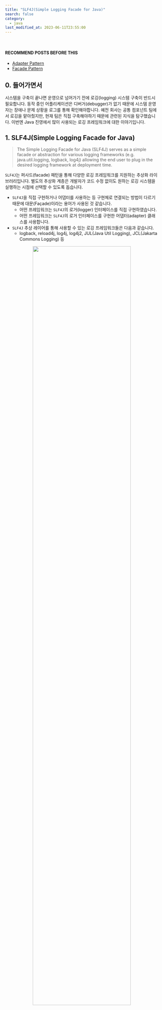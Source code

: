 ```yaml
---
title: "SLF4J(Simple Logging Facade for Java)"
search: false
category:
  - java
last_modified_at: 2023-06-11T23:55:00
---
```


<br/>

#### RECOMMEND POSTS BEFORE THIS

* [Adapter Pattern][adapter-pattern-link]
* [Facade Pattern][facade-pattern-link]

## 0. 들어가면서

시스템을 구축이 끝나면 운영으로 넘어가기 전에 로깅(logging) 시스템 구축이 반드시 필요합니다. 
동작 중인 어플리케이션은 디버거(debugger)가 없기 때문에 시스템 운영자는 장애나 문제 상황을 로그를 통해 확인해야합니다. 
예전 회사는 공통 컴포넌트 팀에서 로깅을 맡아줬지만, 현재 팀은 직접 구축해야하기 때문에 관련된 지식을 탐구했습니다. 
이번엔 Java 진영에서 많이 사용되는 로깅 프레임워크에 대한 이야기입니다. 

## 1. SLF4J(Simple Logging Facade for Java)

> The Simple Logging Facade for Java (SLF4J) serves as a simple facade or abstraction for various logging frameworks (e.g. java.util.logging, logback, log4j) allowing the end user to plug in the desired logging framework at deployment time. 

`SLF4J`는 퍼사드(facade) 패턴을 통해 다양한 로깅 프레임워크를 지원하는 추상화 라이브러리입니다. 
별도의 추상화 계층은 개발자가 코드 수정 없이도 원하는 로깅 시스템을 실행하는 시점에 선택할 수 있도록 돕습니다. 

* `SLF4J`을 직접 구현하거나 어댑터를 사용하는 등 구현체로 연결되는 방법이 다르기 때문에 대문(Façade)이라는 용어가 사용된 것 같습니다.
    * 어떤 프레임워크는 `SLF4J`의 로거(logger) 인터페이스를 직접 구현하였습니다.
    * 어떤 프레임워크는 `SLF4J`의 로거 인터페이스를 구현한 어댑터(adapter) 클래스를 사용합니다.
* `SLF4J` 추상 레이어를 통해 사용할 수 있는 로깅 프레임워크들은 다음과 같습니다.
    * logback, reload4j, log4j, log4j2, JUL(Java Util Logging), JCL(Jakarta Commons Logging) 등

<p align="center">
    <img src="/images/logging-framework-in-java-1.JPG" width="80%" class="image__border">
</p>

## 2. Modules

`SLF4J`은 세 가지 모듈을 제공합니다. 
이를 통해 여러 개의 로깅 프레임워크를 하나로 통합하여 사용할 수 있습니다. 

* Bridge Module
    * 브릿지(bridge)는 다른 로깅 프레임워크를 `SLF4J`로 연결하기 위해 사용합니다.
    * 레거시 코드나 외부 라이브러리에서 다른 로깅 프레임워크를 호출하는 경우 이를 `SLF4J`로 연결해줍니다. 
    * jcl-over-slf4j.jar, log4j-over-slf4j.jar, jul-to-slf4j.jar 라이브러리 등이 있습니다.

<p align="center">
    <img src="/images/logging-framework-in-java-2.JPG" width="80%" class="image__border">
</p>

* API Module
    * 로깅에 대한 추상 레이어(인터페이스)를 제공합니다.
    * API를 사용하는 클라이언트(client)는 실제 로깅을 제공하는 구현체를 모릅니다.

<p align="center">
    <img src="/images/logging-framework-in-java-3.JPG" width="80%" class="image__border image__padding">
</p>

* Binding Module
    * 바인딩(binding)은 `SLF4J` API와 로깅 프레임워크의 실제 구현체를 연결하는 어댑터 역할을 수행합니다.
    * logback-classic.jar, logback-core.jar, slf4j-reload4j.jar, slf4j-jdk14.jar, slf4j-simple.jar 라이브러리 등이 있습니다.

<p align="center">
    <img src="/images/logging-framework-in-java-4.JPG" width="80%" class="image__border image__padding">
</p>

## 3. Practice

간단한 실습 코드를 통해 관련된 내용을 살펴보겠습니다. 
예제 코드를 통해 다음과 같은 환경을 구성합니다. 

* 세 가지 종류의 로거를 사용해 로그를 출력합니다.
    * JUL(Java Util Logging) 
    * JCL(Jakarta Commons Logging) 
    * SLF4J
* JUL, JCL은 브릿지를 통해 SLF4J API로 연결합니다.
* 바인딩을 통해 실제 구현체인 Logback 로깅 프레임워크로 연결합니다.

<p align="center">
    <img src="/images/logging-framework-in-java-5.JPG" width="80%" class="image__border">
</p>


### 3.1. Dependencies

* JCL 라이브러리를 추가합니다.
    * commons-logging:commons-logging:1.2
* Bridge 모듈을 추가합니다.
    * org.slf4j:jcl-over-slf4j:2.0.7
    * org.slf4j:jul-to-slf4j:2.0.7
* API 모듈을 추가합니다.
    * org.slf4j:slf4j-api:2.0.7
* Binding 모듈을 추가합니다.
    * ch.qos.logback:logback-core:1.4.7
    * ch.qos.logback:logback-classic:1.4.7

```groovy
plugins {
    id 'java'
    id 'org.springframework.boot' version '3.1.0'
    id 'io.spring.dependency-management' version '1.1.0'
}

group = 'action.in.blog'
version = '0.0.1-SNAPSHOT'
sourceCompatibility = '17'

repositories {
    mavenCentral()
}

dependencies {
    implementation 'commons-logging:commons-logging:1.2'
    implementation 'org.slf4j:jcl-over-slf4j:2.0.7'
    implementation 'org.slf4j:jul-to-slf4j:2.0.7'
    implementation 'org.slf4j:slf4j-api:2.0.7'
    implementation 'ch.qos.logback:logback-core:1.4.7'
    implementation('ch.qos.logback:logback-classic:1.4.7') {
        exclude group: 'org.slf4j', module: 'slf4j-api'
        exclude group: 'ch.qos.logback', module: 'logback-core'
    }
}

tasks.named('test') {
    useJUnitPlatform()
}
```

* logback 의존성을 추가하지 않는 경우 다음과 같은 에러를 만나게 됩니다.
    * `SLF4J` 구현체를 찾을 수 없어서 발생합니다.

```
SLF4J: No SLF4J providers were found.
SLF4J: Defaulting to no-operation (NOP) logger implementation
SLF4J: See https://www.slf4j.org/codes.html#noProviders for further details.
```

### 3.2. ActionInBlogApplication Class

* 각 로거 별로 "Hello World" 문자열과 로그를 출력하는 인스턴스의 클래스 이름을 함께 출력합니다.

```java
package action.in.blog;

import org.slf4j.Logger;
import org.slf4j.LoggerFactory;
import org.slf4j.bridge.SLF4JBridgeHandler;

public class ActionInBlogApplication {

    public static void main(String[] args) {
        SLF4JBridgeHandler.removeHandlersForRootLogger();
        SLF4JBridgeHandler.install();

        
        Logger slf4jLogger = LoggerFactory.getLogger(ActionInBlogApplication.class);
        java.util.logging.Logger javaUtilLogger = java.util.logging.Logger.getLogger("action.in.blog.ActionInBlogApplication");
        org.apache.commons.logging.Log apacheCommonsLogger = org.apache.commons.logging.LogFactory.getLog(ActionInBlogApplication.class);


        java.util.logging.Logger parentJavaUtilLogger = javaUtilLogger.getParent();
        java.util.logging.Handler handlerInJavaUtilLogger = parentJavaUtilLogger.getHandlers()[0];


        slf4jLogger.info("Hello World {}", slf4jLogger.getClass().getName());
        javaUtilLogger.info("Hello World " + handlerInJavaUtilLogger.getClass().getName());
        apacheCommonsLogger.info("Hello World " + apacheCommonsLogger.getClass().getName());
    }
}
```

##### Result of Practice

* `slf4jLogger` 인스턴스의 구현체 클래스 이름은 `ch.qos.logback.classic.Logger` 입니다.
* `javaUtilLogger` 인스턴스의 부모 로거의 핸들러 이름은 `org.slf4j.bridge.SLF4JBridgeHandler` 입니다.
    * JUL 로거는 내부적으로 핸들러를 사용해 로그를 출력합니다.
    * 내부 코드를 살펴보면 부모 로거의 핸들러까지 탐색하여 로그를 출력합니다.
* `apacheCommonsLogger` 인스턴스의 구현체 클래스 이름은 `org.apache.commons.logging.impl.SLF4JLocationAwareLog` 입니다.

```
> Task :ActionInBlogApplication.main()
22:41:31.375 [main] INFO action.in.blog.ActionInBlogApplication -- Hello World ch.qos.logback.classic.Logger
22:41:31.379 [main] INFO action.in.blog.ActionInBlogApplication -- Hello World org.slf4j.bridge.SLF4JBridgeHandler
22:41:31.379 [main] INFO action.in.blog.ActionInBlogApplication -- Hello World org.apache.commons.logging.impl.SLF4JLocationAwareLog
```

#### TEST CODE REPOSITORY

* <https://github.com/Junhyunny/blog-in-action/tree/master/2023-06-11-simple-logging-facade-for-java>

#### RECOMMEND NEXT POSTS

* [Logback in Spring Boot][logback-in-spring-boot-link]

#### REFERENCE

* <https://www.youtube.com/watch?v=1MD5xbwznlI>
* <https://www.youtube.com/watch?v=JqZzy7RyudI>
* <https://www.slf4j.org/legacy.html>
* <https://www.slideshare.net/whiteship/ss-47273947>
* <https://stackoverflow.com/questions/9117030/jul-to-slf4j-bridge>
* <https://stackoverflow.com/questions/69938358/logging-library-implementation-to-use-with-slf4j-wrapper>

[adapter-pattern-link]: https://junhyunny.github.io/information/design-pattern/adapter-pattern/
[facade-pattern-link]: https://junhyunny.github.io/information/design-pattern/facade-pattern/
[logback-in-spring-boot-link]: https://junhyunny.github.io/java/spring-boot/logback-in-spring-boot/